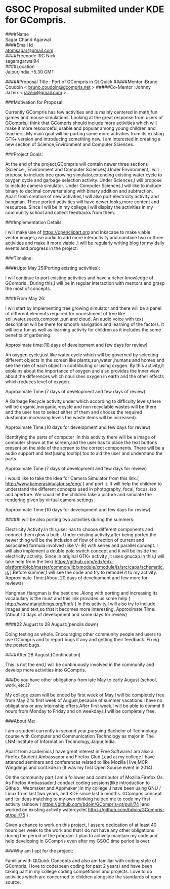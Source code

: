 # GSOC Proposal submiited under KDE for GCompris.

####Name				
Sagar Chand Agarwal  
####Email Id		        
atomsagar@gmail.com  
####Freenode IRC Nick		
sagaragarwal94  
####Location		
Jaipur,India,+5.30 GMT  

#####Proposal Title    : Port of GCompris in Qt Quick
#####Mentor       	    :Bruno Coudoin < bruno.coudoin@gcompris.net >
#####Co-Mentor     	  :Johnny Jazeix < jazeix@gmail.com >

###Motivation for Proposal

Currently GCompris has few activities and is mainly centered in math,fun games and mouse simulations.
Looking at the great response from  users of GCompris,I think that GCompris should include more activities which will make it more resourceful,usable and popular among young children and teachers .My main goal will be porting some more activities from its existing GTK+ version and introducing something new.
I am interested in creating a new section of Science,Environment and Computer Sciences.


###Project Goals:

At the end of the project,GCompris will contain newer three sections (Science , Environment and Computer Sciences).Under Environment,I will propose to include tree growing simulator,extending existing water cycle to oxygen cycle  and garbage selection activity. Under Sciences,I will propose to include camera simulator. Under Computer Sciences,I will like to include binary to decimal converter along with binary addition and subtraction.
Apart from creation of new activities,I will also port electricity activity and hangman.
These ported activities will have newer looks,more content and resources.
Since I will be in my college,I will display the activities in my community school and collect feedbacks from them.

###Implementation Details:

I will make use of https://openclipart.org and Inkscape to make viable vector images,use audio to add more interactivity and combine two or three activities and make it more viable .I will be regularly writing blog for my daily events and progress in the project.



###Timeline:

####Upto May 25(Porting existing activities):

I will continue to port existing activities and have a richer knowledge of GCompris .
During this,I will be in regular interaction with mentors and grasp the most of concepts.

####From May 26:

I will start by implementing tree growing simulator and there will be a panel of different elements required for nourishment of tree like soil,water,seeds,compost ,sun and cloud. An audio voice with text description will be there for smooth navigation and learning of the factors.
It will be a fun as well as learning activity for children as it includes the some benefits of gardening.

Approximate time:(10 days of development and few days for review)

An oxygen cycle,just like water cycle which will be governed by selecting different objects in the screen like plants,sun,water ,humans and homes and see the role of each object  in contributing or using oxygen.
By this activity,it explains about the importance of oxygen and also provides the inner view about the differences which nourishes oxygen in earth and the other effects which reduces level of oxygen.

Approximate Time:(7 days of development and few days of review)

A Garbage Recycle activity,under which according to difficulty levels,there will be organic,inorganic,recycle and non recyclable wastes will be there and the user has to select either of them and choose the required dustbin(on increasing levels the waste items will be increased).

Approximate Time:(10 days for development and few days for review)

Identifying the parts of computer :In this activity there will be a image of computer shown  at the screen,and the user has to place the text buttons present on the side of the screen to the correct components. There will be a audio support and text(using tooltip) too to aid the user and understand the parts.

Approximate Time:(7 days of development and few days for review)

I would like to take the idea for Camera Simulator from this link.( http://www.kamerasimulator.se/eng/  ) and port it. 
It will help the children to understand the different concepts used in photography, focal, focus, iso and aperture. We could let the children take a picture and simulate the rendering given by virtual camera settings.

Approximate Time:(10 days for development and few days for review)
	
#####I will be also porting two activities during the summers:

Electricity Activity:In this,user has to choose different components and connect them glow a bulb . Under existing activity,after being ported,the newer thing will be the inclusion of flow of direction of current and associated formula involved (like V=IR) with  series and parallel concept. I will also implement a double pole switch concept and it will be inside the electricity activity.
Since in original GTK+ activity ,it uses gnucap.In this,I will take help from the link( https://github.com/edx/edx-platform/blob/master/common/lib/xmodule/xmodule/js/src/capa/schematic.js ).Before summer,I will see the code and try to remodel it to my activity.
Approximate Time:(About 20 days of development and few more for reviews)

Hangman:Hangman is the best one .Along with porting and increasing its vocabulary is the must and this link provides us some help ( http://www.manythings.org/hmf/ ).In this activity,I will also try to include images and text,so that it becomes more interesting. 
Approximate Time:(About 10 days of development and some days for review)

####22 August to 28 August:(pencils down) 

Doing testing as whole. Encouraging other community people and users to use GCompris and to report bugs if any and getting their feedback. Fixing the posted bugs.

####After 28 August:(Continuation)

This is not the end,I will be continuously involved in the community and develop more activities into GCompris.

###Do you have other obligations from late May to early August (school, work, etc.)?

My college exam will be ended by first week of May.I will be completely free from May 2 to first week of August,because of summer vacations.I have no obligations or any internship offers.After first week,I will be able to commit 6 hours from Monday to Friday and on weekdays,I will be completely free.

###About Me:

I am a student currently in second year,pursuing Bachelor of Technology course with Computer and Communication Technology as major in The LNM Institute of Information Technology,Jaipur,India.

Apart from academics,I have great interest in Free Software.I am also a Firefox Student Ambassador and Firefox Club Lead at my college.I have attended seminars and conferences related to like Mozilla Hive,MCR Wingdings and conf.kde.in (It was my first Open Source event in 2014).

On the community part,I am a follower and contributor of Mozilla Firefox Os. As Firefox Ambassador,I conduct coding sessions(like introduction to Github , Webmaker and Appmaker )in my college .I have been using GNU / Linux from last two years, and KDE since last 5 months. GCompris concept and its ideas matching to my own thinking helped me to code my first activity rainbow ( https://github.com/bdoin/GCompris-qt/pull/74 )and worked on existing activity watercycle( https://github.com/bdoin/GCompris-qt/pull/75 ) .

Given a chance to work on this project, I assure dedication of at least 40 hours per week to the work and that I do not have any other obligations during the period of the program .I plan to actively maintain my code and help developing in GCompris  even after my GSOC time period is over.

###Why am I apt for the project:

Familiar with QtQuick Concepts and also am familiar with coding style of GCompris.
I love to code(been coding for past 2 years) and have been taking part in my college coding competitions and projects.
Love to do activities which are concerned to children alongside the standards of open source.

